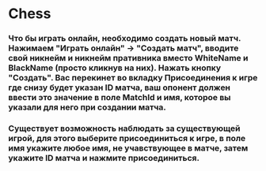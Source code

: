 # Chess

### Что бы играть онлайн, необходимо создать новый матч. Нажимаем "Играть онлайн" -> "Создать матч", вводите свой никнейм и никнейм пративника вместо WhiteName и BlackName (просто кликнув на них). Нажать кнопку "Создать". Вас перекинет во вкладку Присоединения к игре где снизу будет указан ID матча, ваш опонент должен ввести это значение в поле MatchId и имя, которое вы указали для него при создании матча.
### Существует возможность наблюдать за существующей игрой, для этого выберите присоединиться к игре, в поле имя укажите любое имя, не учавствующее в матче, затем укажите ID матча и нажмите присоединиться.
